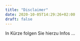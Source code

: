 ```yaml
---
title: "Disclaimer"
date: 2020-10-05T14:29:26+02:00
draft: false
---
```


In Kürze folgen Sie hierzu Infos ...
